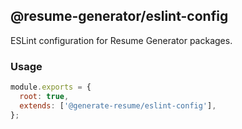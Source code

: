 ## @resume-generator/eslint-config

ESLint configuration for Resume Generator packages.

### Usage

```cjs
module.exports = {
  root: true,
  extends: ['@generate-resume/eslint-config'],
};
```
